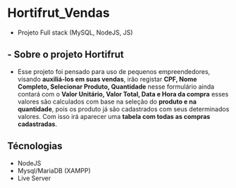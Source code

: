 # Hortifrut_Vendas
- Projeto Full stack (MySQL, NodeJS, JS)
  
## - Sobre o projeto Hortifrut

- Esse projeto foi pensado para uso de pequenos empreendedores, visando **auxiliá-los em suas vendas**, irão registar **CPF, Nome Completo, Selecionar Produto, Quantidade**  nesse formulário ainda contará com o **Valor Unitário, Valor Total, Data e Hora da compra** esses valores são calculados com base na seleção do **produto e na quantidade**, pois os produto já são cadastrados com seus determinados valores. Com isso irá aparecer uma **tabela com todas as compras cadastradas**.

## Técnologias
- NodeJS
- Mysql/MariaDB (XAMPP)
- Live Server
